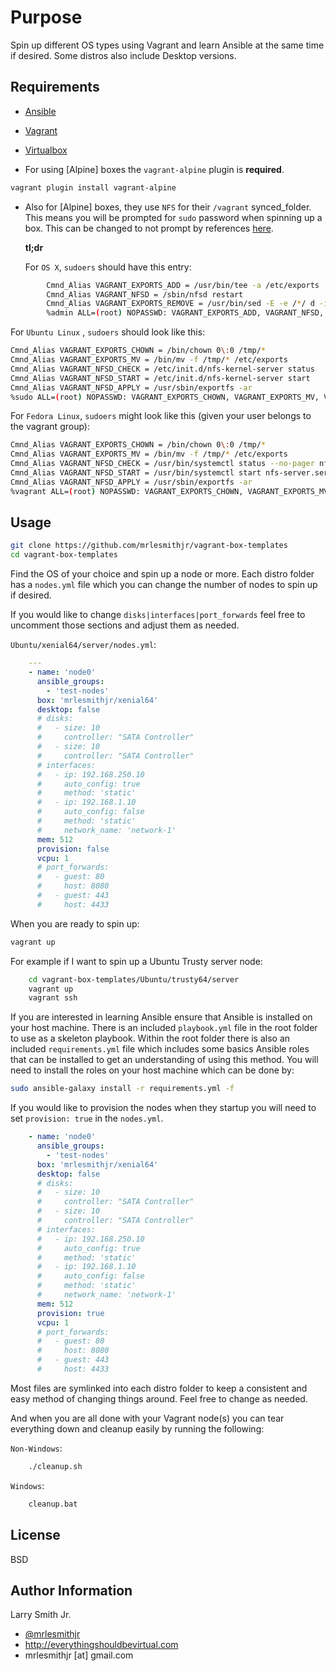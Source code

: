 # Purpose

Spin up different OS types using Vagrant and learn Ansible at the same time if
desired. Some distros also include Desktop versions.

## Requirements

-   [Ansible]
-   [Vagrant]
-   [Virtualbox]


-   For using [Alpine] boxes the `vagrant-alpine` plugin is **required**.

```bash
vagrant plugin install vagrant-alpine
```

-   Also for [Alpine] boxes, they use `NFS` for their `/vagrant` synced_folder.
    This means you will be prompted for `sudo` password when spinning up a box.
    This can be changed to not prompt by references
    [here](https://www.vagrantup.com/docs/synced-folders/nfs.html).

    **tl;dr**

    For `OS X`, `sudoers` should have this entry:

```bash
        Cmnd_Alias VAGRANT_EXPORTS_ADD = /usr/bin/tee -a /etc/exports
        Cmnd_Alias VAGRANT_NFSD = /sbin/nfsd restart
        Cmnd_Alias VAGRANT_EXPORTS_REMOVE = /usr/bin/sed -E -e /*/ d -ibak /etc/exports
        %admin ALL=(root) NOPASSWD: VAGRANT_EXPORTS_ADD, VAGRANT_NFSD, VAGRANT_EXPORTS_REMOVE
```

For `Ubuntu Linux` , `sudoers` should look like this:

```bash
Cmnd_Alias VAGRANT_EXPORTS_CHOWN = /bin/chown 0\:0 /tmp/*
Cmnd_Alias VAGRANT_EXPORTS_MV = /bin/mv -f /tmp/* /etc/exports
Cmnd_Alias VAGRANT_NFSD_CHECK = /etc/init.d/nfs-kernel-server status
Cmnd_Alias VAGRANT_NFSD_START = /etc/init.d/nfs-kernel-server start
Cmnd_Alias VAGRANT_NFSD_APPLY = /usr/sbin/exportfs -ar
%sudo ALL=(root) NOPASSWD: VAGRANT_EXPORTS_CHOWN, VAGRANT_EXPORTS_MV, VAGRANT_NFSD_CHECK, VAGRANT_NFSD_START, VAGRANT_NFSD_APPLY
```

For `Fedora Linux`, `sudoers` might look like this (given your user belongs to the vagrant group):

```bash
Cmnd_Alias VAGRANT_EXPORTS_CHOWN = /bin/chown 0\:0 /tmp/*
Cmnd_Alias VAGRANT_EXPORTS_MV = /bin/mv -f /tmp/* /etc/exports
Cmnd_Alias VAGRANT_NFSD_CHECK = /usr/bin/systemctl status --no-pager nfs-server.service
Cmnd_Alias VAGRANT_NFSD_START = /usr/bin/systemctl start nfs-server.service
Cmnd_Alias VAGRANT_NFSD_APPLY = /usr/sbin/exportfs -ar
%vagrant ALL=(root) NOPASSWD: VAGRANT_EXPORTS_CHOWN, VAGRANT_EXPORTS_MV, VAGRANT_NFSD_CHECK, VAGRANT_NFSD_START, VAGRANT_NFSD_APPLY
```

## Usage

```bash
git clone https://github.com/mrlesmithjr/vagrant-box-templates
cd vagrant-box-templates
```

Find the OS of your choice and spin up a node or more.
Each distro folder has a `nodes.yml` file which you can change the number of
nodes to spin up if desired.

If you would like to change `disks|interfaces|port_forwards` feel free to
uncomment those sections and adjust them as needed.

`Ubuntu/xenial64/server/nodes.yml`:

```yaml
    ---
    - name: 'node0'
      ansible_groups:
        - 'test-nodes'
      box: 'mrlesmithjr/xenial64'
      desktop: false
      # disks:
      #   - size: 10
      #     controller: "SATA Controller"
      #   - size: 10
      #     controller: "SATA Controller"
      # interfaces:
      #   - ip: 192.168.250.10
      #     auto_config: true
      #     method: 'static'
      #   - ip: 192.168.1.10
      #     auto_config: false
      #     method: 'static'
      #     network_name: 'network-1'
      mem: 512
      provision: false
      vcpu: 1
      # port_forwards:
      #   - guest: 80
      #     host: 8080
      #   - guest: 443
      #     host: 4433
```

When you are ready to spin up:

```bash
vagrant up
```

For example if I want to spin up a Ubuntu Trusty server node:

```bash
    cd vagrant-box-templates/Ubuntu/trusty64/server
    vagrant up
    vagrant ssh
```

If you are interested in learning Ansible ensure that Ansible is installed on
your host machine. There is an included `playbook.yml` file in the root folder
to use as a skeleton playbook. Within the root folder there is also an
included `requirements.yml` file which includes some basics Ansible roles that
can be installed to get an understanding of using this method. You will need to
install the roles on your host machine which can be done by:

```bash
sudo ansible-galaxy install -r requirements.yml -f
```

If you would like to provision the nodes when they startup you will need to
set `provision: true` in the `nodes.yml`.

```yaml
    - name: 'node0'
      ansible_groups:
        - 'test-nodes'
      box: 'mrlesmithjr/xenial64'
      desktop: false
      # disks:
      #   - size: 10
      #     controller: "SATA Controller"
      #   - size: 10
      #     controller: "SATA Controller"
      # interfaces:
      #   - ip: 192.168.250.10
      #     auto_config: true
      #     method: 'static'
      #   - ip: 192.168.1.10
      #     auto_config: false
      #     method: 'static'
      #     network_name: 'network-1'
      mem: 512
      provision: true
      vcpu: 1
      # port_forwards:
      #   - guest: 80
      #     host: 8080
      #   - guest: 443
      #     host: 4433
```

Most files are symlinked into each distro folder to keep a consistent and easy
method of changing things around. Feel free to change as needed.

And when you are all done with your Vagrant node(s) you can tear everything down
and cleanup easily by running the following:

`Non-Windows`:

```bash
    ./cleanup.sh
```

`Windows`:

```bat
    cleanup.bat
```

## License

BSD

## Author Information

Larry Smith Jr.

-   [@mrlesmithjr]
-   <http://everythingshouldbevirtual.com>
-   mrlesmithjr [at] gmail.com

[@mrlesmithjr]: https://www.twitter.com/mrlesmithjr

[ansible]: https://www.ansible.com

[vagrant]: https://www.vagrantup.com/

[virtualbox]: https://www.virtualbox.org/
